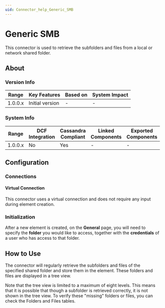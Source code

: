 ```yaml
---
uid: Connector_help_Generic_SMB
---
```


# Generic SMB

This connector is used to retrieve the subfolders and files from a local or network shared folder.

## About

### Version Info

| Range     | Key Features     | Based on     | System Impact     |
|-----------|------------------|--------------|-------------------|
| 1.0.0.x   | Initial version  | -            | -                 |

### System Info

| Range     | DCF Integration     | Cassandra Compliant     | Linked Components     | Exported Components     |
|-----------|---------------------|-------------------------|-----------------------|-------------------------|
| 1.0.0.x   | No                  | Yes                     | -                     | -                       |

## Configuration

### Connections

#### Virtual Connection

This connector uses a virtual connection and does not require any input during element creation.

### Initialization

After a new element is created, on the **General** page, you will need to specify the **folder** you would like to access, together with the **credentials** of a user who has access to that folder.

## How to Use

The connector will regularly retrieve the subfolders and files of the specified shared folder and store them in the element. These folders and files are displayed in a tree view.

Note that the tree view is limited to a maximum of eight levels. This means that it is possible that though a subfolder is retrieved correctly, it is not shown in the tree view. To verify these "missing" folders or files, you can check the Folders and Files tables.

